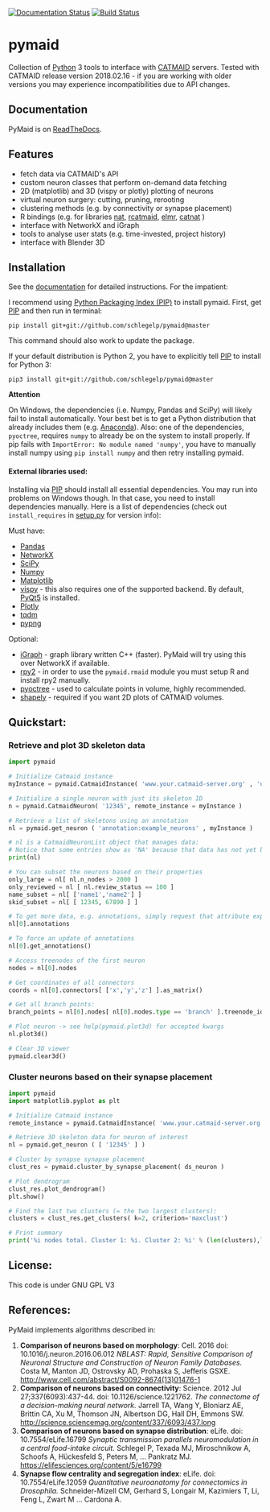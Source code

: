 [![Documentation Status](https://readthedocs.org/projects/pymaid/badge/?version=latest)](http://pymaid.readthedocs.io/en/latest/?badge=latest) [![Build Status](https://travis-ci.org/schlegelp/pyMaid.svg?branch=master)](https://travis-ci.org/schlegelp/pyMaid)

pymaid
======
Collection of [Python](http://www.python.org) 3 tools to interface with [CATMAID](https://github.com/catmaid/CATMAID "CATMAID Repo") servers.
Tested with CATMAID release version 2018.02.16 - if you are working with older versions you may experience incompatibilities due to API changes.

## Documentation
PyMaid is on [ReadTheDocs](http://pymaid.readthedocs.io/ "PyMaid ReadTheDocs").

## Features

* fetch data via CATMAID's API
* custom neuron classes that perform on-demand data fetching
* 2D (matplotlib) and 3D (vispy or plotly) plotting of neurons
* virtual neuron surgery: cutting, pruning, rerooting
* clustering methods (e.g. by connectivity or synapse placement)
* R bindings (e.g. for libraries [nat](https://github.com/jefferis/nat), [rcatmaid](https://github.com/jefferis/rcatmaid), [elmr](https://github.com/jefferis/elmr), [catnat](https://github.com/alexanderbates/catnat) )
* interface with NetworkX and iGraph
* tools to analyse user stats (e.g. time-invested, project history)
* interface with Blender 3D

## Installation
See the [documentation](http://pymaid.readthedocs.io/ "PyMaid ReadTheDocs") for detailed instructions. For the impatient:

I recommend using [Python Packaging Index (PIP)](https://pypi.python.org/pypi) to install pymaid.
First, get [PIP](https://pip.pypa.io/en/stable/installing/) and then run in terminal:

`pip install git+git://github.com/schlegelp/pymaid@master`

This command should also work to update the package.

If your default distribution is Python 2, you have to explicitly tell [PIP](https://pip.pypa.io/en/stable/installing/) to install for Python 3:

`pip3 install git+git://github.com/schlegelp/pymaid@master`

**Attention**

On Windows, the dependencies (i.e. Numpy, Pandas and SciPy) will likely fail to install automatically. Your best bet is to get a Python distribution that already includes them (e.g. [Anaconda](https://www.continuum.io/downloads)). Also: one of the dependencies, `pyoctree`, requires `numpy` to already be on the system to install properly. If pip fails with `ImportError: No module named 'numpy'`, you have to manually install numpy using `pip install numpy` and then retry installing pymaid.

#### External libraries used:
Installing via [PIP](https://pip.pypa.io/en/stable/installing/) should install all essential dependencies. You may run into problems on Windows though. In that case, you need to install dependencies manually. Here is a list of dependencies (check out `install_requires` in [setup.py](https://raw.githubusercontent.com/schlegelp/PyMaid/master/setup.py) for version info):

Must have:

- [Pandas](http://pandas.pydata.org/)
- [NetworkX](https://networkx.github.io)
- [SciPy](http://www.scipy.org)
- [Numpy](http://www.scipy.org)
- [Matplotlib](http://www.matplotlib.org)
- [vispy](http://vispy.org/) - this also requires one of the supported backend. By default, [PyQt5](http://pyqt.sourceforge.net/Docs/PyQt5/installation.html) is installed.
- [Plotly](http://plot.ly)
- [tqdm](https://pypi.python.org/pypi/tqdm)
- [pypng](https://pythonhosted.org/pypng/)

Optional:

- [iGraph](http://www.igraph.org) - graph library written C++ (faster). PyMaid will try using this over NetworkX if available.
- [rpy2](https://rpy2.readthedocs.io/en/version_2.8.x/) - in order to use the `pymaid.rmaid` module you must setup R and install rpy2 manually.
- [pyoctree](https://pypi.python.org/pypi/pyoctree/) - used to calculate points in volume, highly recommended.
- [shapely](https://shapely.readthedocs.io/en/latest/) - required if you want 2D plots of CATMAID volumes.

## Quickstart:

### Retrieve and plot 3D skeleton data
```python
import pymaid

# Initialize Catmaid instance
myInstance = pymaid.CatmaidInstance( 'www.your.catmaid-server.org' , 'user' , 'password', 'token' )

# Initialize a single neuron with just its skeleton ID
n = pymaid.CatmaidNeuron( '12345', remote_instance = myInstance )

# Retrieve a list of skeletons using an annotation
nl = pymaid.get_neuron ( 'annotation:example_neurons' , myInstance )

# nl is a CatmaidNeuronList object that manages data:
# Notice that some entries show as 'NA' because that data has not yet been retrieved/calculated
print(nl)

# You can subset the neurons based on their properties
only_large = nl[ nl.n_nodes > 2000 ]
only_reviewed = nl [ nl.review_status == 100 ]
name_subset = nl[ ['name1','name2'] ]
skid_subset = nl[ [ 12345, 67890 ] ]

# To get more data, e.g. annotations, simply request that attribute explicitedly
nl[0].annotations

# To force an update of annotations
nl[0].get_annotations()

# Access treenodes of the first neuron
nodes = nl[0].nodes

# Get coordinates of all connectors
coords = nl[0].connectors[ ['x','y','z'] ].as_matrix()

# Get all branch points:
branch_points = nl[0].nodes[ nl[0].nodes.type == 'branch' ].treenode_id

# Plot neuron -> see help(pymaid.plot3d) for accepted kwargs
nl.plot3d()

# Clear 3D viewer
pymaid.clear3d()
```

### Cluster neurons based on their synapse placement
```python
import pymaid
import matplotlib.pyplot as plt

# Initialize Catmaid instance
remote_instance = pymaid.CatmaidInstance( 'www.your.catmaid-server.org' , 'user' , 'password', 'token' )

# Retrieve 3D skeleton data for neuron of interest
nl = pymaid.get_neuron ( [ '12345' ] )

# Cluster by synapse synapse placement
clust_res = pymaid.cluster_by_synapse_placement( ds_neuron )

# Plot dendrogram
clust_res.plot_dendrogram()
plt.show()

# Find the last two clusters (= the two largest clusters):
clusters = clust_res.get_clusters( k=2, criterion='maxclust')

# Print summary
print('%i nodes total. Cluster 1: %i. Cluster 2: %i' % (len(clusters),len([n for n in clusters if n==1]),len([n for n in clusters if n==2])))
```

## License:
This code is under GNU GPL V3

## References:
PyMaid implements algorithms described in:

1. **Comparison of neurons based on morphology**: Cell. 2016 doi: 10.1016/j.neuron.2016.06.012
*NBLAST: Rapid, Sensitive Comparison of Neuronal Structure and Construction of Neuron Family Databases.*
Costa M, Manton JD, Ostrovsky AD, Prohaska S, Jefferis GSXE.
http://www.cell.com/abstract/S0092-8674(13)01476-1
2. **Comparison of neurons based on connectivity**: Science. 2012 Jul 27;337(6093):437-44. doi: 10.1126/science.1221762.
*The connectome of a decision-making neural network.*
Jarrell TA, Wang Y, Bloniarz AE, Brittin CA, Xu M, Thomson JN, Albertson DG, Hall DH, Emmons SW.
http://science.sciencemag.org/content/337/6093/437.long
3. **Comparison of neurons based on synapse distribution**: eLife. doi: 10.7554/eLife.16799
*Synaptic transmission parallels neuromodulation in a central food-intake circuit.*
Schlegel P, Texada MJ, Miroschnikow A, Schoofs A, Hückesfeld S, Peters M, … Pankratz MJ.
https://elifesciences.org/content/5/e16799
4. **Synapse flow centrality and segregation index**: eLife. doi: 10.7554/eLife.12059
*Quantitative neuroanatomy for connectomics in Drosophila.*
Schneider-Mizell CM, Gerhard S, Longair M, Kazimiers T, Li, Feng L, Zwart M … Cardona A.

